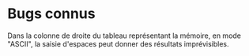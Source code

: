 
Bugs connus
===========

Dans la colonne de droite du tableau représentant la mémoire, en mode
"ASCII", la saisie d'espaces peut donner des résultats imprévisibles.

